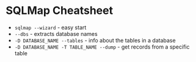 # SQLMap Cheatsheet

- `sqlmap --wizard` - easy start
- `--dbs` - extracts database names
- `-D DATABASE_NAME --tables` - info about the tables in a database
- `-D DATABASE_NAME -T TABLE_NAME --dump` - get records from a specific table